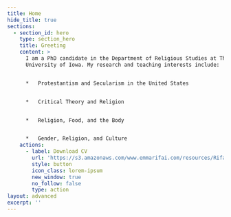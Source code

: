 ```yaml
---
title: Home
hide_title: true
sections:
  - section_id: hero
    type: section_hero
    title: Greeting
    content: >
      I am a PhD candidate in the Department of Religious Studies at The
      University of Iowa. My research and teaching interests include:


      *   Protestantism and Secularism in the United States


      *   Critical Theory and Religion


      *   Religion, Food, and the Body


      *   Gender, Religion, and Culture
    actions:
      - label: Download CV
        url: 'https://s3.amazonaws.com/www.emmarifai.com/resources/Rifai_CV.pdf'
        style: button
        icon_class: lorem-ipsum
        new_window: true
        no_follow: false
        type: action
layout: advanced
excerpt: ''
---
```

